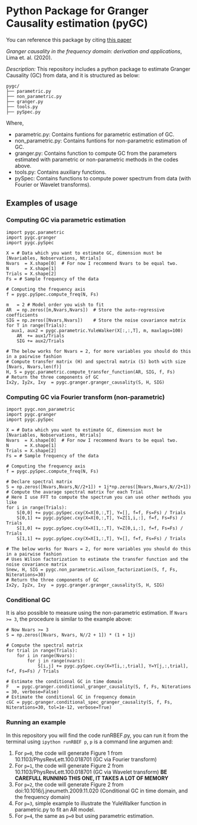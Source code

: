 # Python Package for Granger Causality estimation (pyGC)

You can reference this package by citing [this paper](https://www.scielo.br/scielo.php?script=sci_arttext&pid=S1806-11172020000100479&lng=en&nrm=iso&tlng=en)

*Granger causality in the frequency domain: derivation and applications*, Lima et. al. (2020).


*Description:* This repository includes a python package to estimate Granger Causality (GC) from data, and it is structured as below:

```
pygc/
├── parametric.py
├── non_parametric.py
├── granger.py
├── tools.py
├── pySpec.py
```

Where,

- parametric.py: Contains funtions for parametric estimation of GC.
- non_parametric.py: Contains funtions for non-parametric estimation of GC.
- granger.py: Contains function to compute GC from the parameters estimated with parametric or non-parametric methods in the codes above.
- tools.py: Contains auxiliary functions.
- pySpec: Contains functions to compute power spectrum from data (with Fourier or Wavelet transforms).

## Examples of usage

### Computing GC via parametric estimation

```
import pygc.parametric
import pygc.granger
import pygc.pySpec

X = # Data which you want to estimate GC, dimension must be [Nvariables, Nobservations, Ntrials]
Nvars  = X.shape[0]  # For now I recommend Nvars to be equal two.
N      = X.shape[1]
Trials = X.shape[2]
Fs = # Sample frequency of the data

# Computing the frequency axis
f = pygc.pySpec.compute_freq(N, Fs)

m   = 2 # Model order you wish to fit
AR  = np.zeros([m,Nvars,Nvars])  # Store the auto-regressive coefficients
SIG = np.zeros([Nvars,Nvars])    # Store the noise covariance matrix
for T in range(Trials):
  aux1, aux2 = pygc.parametric.YuleWalker(X[:,:,T], m, maxlags=100)
	AR  += aux1/Trials
	SIG += aux2/Trials

# The below works for Nvars = 2, for more variables you should do this in a pairwise fashion
# Compute transfer matrix (H) and spectral matrix (S) both with size [Nvars, Nvars,len(f)]
H, S = pygc.parametric.compute_transfer_function(AR, SIG, f, Fs)
# Return the three components of GC
Ix2y, Iy2x, Ixy  = pygc.granger.granger_causality(S, H, SIG)
```

### Computing GC via Fourier transform (non-parametric)
```
import pygc.non_parametric
import pygc.granger
import pygc.pySpec

X = # Data which you want to estimate GC, dimension must be [Nvariables, Nobservations, Ntrials]
Nvars  = X.shape[0]  # For now I recommend Nvars to be equal two.
N      = X.shape[1]
Trials = X.shape[2]
Fs = # Sample frequency of the data

# Computing the frequency axis
f = pygc.pySpec.compute_freq(N, Fs)

# Declare spectral matrix
S = np.zeros([Nvars,Nvars,N//2+1]) + 1j*np.zeros([Nvars,Nvars,N//2+1])
# Compute the avarage spectral matrix for each Trial
# Here I use FFT to compute the spectrum you can use other methods you like
for i in range(Trials):
	S[0,0] += pygc.pySpec.cxy(X=X[0,:,T], Y=[], f=f, Fs=Fs) / Trials
	S[0,1] += pygc.pySpec.cxy(X=X[0,:,T], Y=Z[1,i,:], f=f, Fs=Fs) / Trials
	S[1,0] += pygc.pySpec.cxy(X=X[1,:,T], Y=Z[0,i,:], f=f, Fs=Fs) / Trials
	S[1,1] += pygc.pySpec.cxy(X=X[1,:,T], Y=[], f=f, Fs=Fs) / Trials

# The below works for Nvars = 2, for more variables you should do this in a pairwise fashion
# Uses Wilson factorization to estimate the transfer function and the noise covariance matrix
Snew, H, SIG = pygc.non_parametric.wilson_factorization(S, f, Fs, Niterations=30)
# Return the three components of GC
Ix2y, Iy2x, Ixy  = pygc.granger.granger_causality(S, H, SIG)
```

### Conditional GC

It is also possible to measure using the non-parametric estimation. If ```Nvars >= 3```, the procedure is similar to the example above:

```
# Now Nvars >= 3
S = np.zeros([Nvars, Nvars, N//2 + 1]) * (1 + 1j)

# Compute the spectral matrix
for trial in range(Trials):
	for i in range(Nvars):
		for j in range(nvars):
			S[i,j] += pygc.pySpec.cxy(X=Y[i,:,trial], Y=Y[j,:,trial], f=f, Fs=Fs) / Trials

# Estimate the conditional GC in time domain
F   = pygc.granger.conditional_granger_causality(S, f, Fs, Niterations = 30, verbose=False)
# Estimate the conditional GC in frequency domain
cGC = pygc.granger.conditional_spec_granger_causality(S, f, Fs, Niterations=30, tol=1e-12, verbose=True)
```

### Running an example 

In this repository you will find the code runRBEF.py, you can run it from the terminal using ```ipython runRBEF p```, ```p``` is a command line argumen and:

1. For ```p=0```, the code will generate Figure 1 from 10.1103/PhysRevLett.100.018701 (GC via Fourier transform)
2. For ```p=1```, the code will generate Figure 2 from 10.1103/PhysRevLett.100.018701 (GC via Wavelet transform) **BE CAREFULL RUNNING THIS ONE, IT TAKES A LOT OF MEMORY**
3. For ```p=2```, the code will generate Figure 2 from doi:10.1016/j.jneumeth.2009.11.020 (Conditional GC in time domain, and the frequency domain)
4. For ```p=3```, simple example to illustrate the YuleWalker function in parametric.py to fit an AR model.
5. For ```p=4```, the same as ```p=0``` but using parametric estimation.
